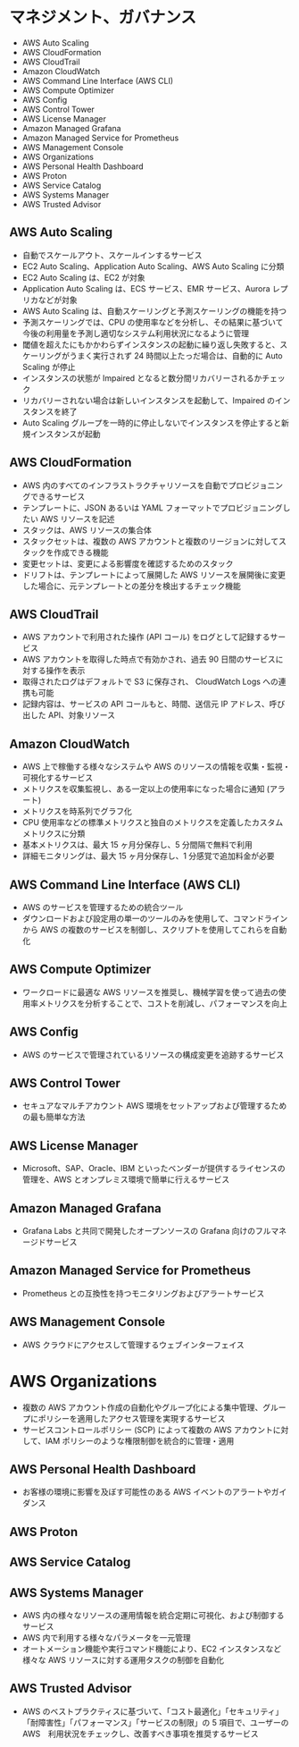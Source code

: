 # マネジメント、ガバナンス

* AWS Auto Scaling
* AWS CloudFormation
* AWS CloudTrail
* Amazon CloudWatch
* AWS Command Line Interface (AWS CLI)
* AWS Compute Optimizer
* AWS Config
* AWS Control Tower
* AWS License Manager
* Amazon Managed Grafana
* Amazon Managed Service for Prometheus
* AWS Management Console
* AWS Organizations
* AWS Personal Health Dashboard
* AWS Proton
* AWS Service Catalog
* AWS Systems Manager
* AWS Trusted Advisor

## AWS Auto Scaling
* 自動でスケールアウト、スケールインするサービス
* EC2 Auto Scaling、Application Auto Scaling、AWS Auto Scaling に分類
* EC2 Auto Scaling は、EC2 が対象
* Application Auto Scaling は、ECS サービス、EMR サービス、Aurora レプリカなどが対象
* AWS Auto Scaling は、自動スケーリングと予測スケーリングの機能を持つ
* 予測スケーリングでは、CPU の使用率などを分析し、その結果に基づいて今後の利用量を予測し適切なシステム利用状況になるように管理
* 閾値を超えたにもかかわらずインスタンスの起動に繰り返し失敗すると、スケーリングがうまく実行されず 24 時間以上たっだ場合は、自動的に Auto Scaling が停止
* インスタンスの状態が Impaired となると数分間リカバリーされるかチェック
* リカバリーされない場合は新しいインスタンスを起動して、Impaired のインスタンスを終了
* Auto Scaling グループを一時的に停止しないでインスタンスを停止すると新規インスタンスが起動

## AWS CloudFormation
* AWS 内のすべてのインフラストラクチャリソースを自動でプロビジョニングできるサービス
* テンプレートに、JSON あるいは YAML フォーマットでプロビジョニングしたい AWS リソースを記述
* スタックは、AWS リソースの集合体
* スタックセットは、複数の AWS アカウントと複数のリージョンに対してスタックを作成できる機能
* 変更セットは、変更による影響度を確認するためのスタック
* ドリフトは、テンプレートによって展開した AWS リソースを展開後に変更した場合に、元テンプレートとの差分を検出するチェック機能

## AWS CloudTrail
* AWS アカウントで利用された操作 (API コール) をログとして記録するサービス
* AWS アカウントを取得した時点で有効かされ、過去 90 日間のサービスに対する操作を表示
* 取得されたログはデフォルトで S3 に保存され、 CloudWatch Logs への連携も可能
* 記録内容は、サービスの API コールもと、時間、送信元 IP アドレス、呼び出した API、対象リソース

## Amazon CloudWatch
* AWS 上で稼働する様々なシステムや AWS のリソースの情報を収集・監視・可視化するサービス
* メトリクスを収集監視し、ある一定以上の使用率になった場合に通知 (アラート)
* メトリクスを時系列でグラフ化
* CPU 使用率などの標準メトリクスと独自のメトリクスを定義したカスタムメトリクスに分類
* 基本メトリクスは、最大 15 ヶ月分保存し、5 分間隔で無料で利用
* 詳細モニタリングは、最大 15 ヶ月分保存し、1 分感覚で追加料金が必要

## AWS Command Line Interface (AWS CLI)
* AWS のサービスを管理するための統合ツール
* ダウンロードおよび設定用の単一のツールのみを使用して、コマンドラインから AWS の複数のサービスを制御し、スクリプトを使用してこれらを自動化

## AWS Compute Optimizer
* ワークロードに最適な AWS リソースを推奨し、機械学習を使って過去の使用率メトリクスを分析することで、コストを削減し、パフォーマンスを向上

## AWS Config
* AWS のサービスで管理されているリソースの構成変更を追跡するサービス

## AWS Control Tower
* セキュアなマルチアカウント AWS 環境をセットアップおよび管理するための最も簡単な方法

## AWS License Manager
* Microsoft、SAP、Oracle、IBM といったベンダーが提供するライセンスの管理を、AWS とオンプレミス環境で簡単に行えるサービス

## Amazon Managed Grafana
* Grafana Labs と共同で開発したオープンソースの Grafana 向けのフルマネージドサービス

## Amazon Managed Service for Prometheus
* Prometheus との互換性を持つモニタリングおよびアラートサービス

## AWS Management Console
* AWS クラウドにアクセスして管理するウェブインターフェイス

# AWS Organizations
* 複数の AWS アカウント作成の自動化やグループ化による集中管理、グループにポリシーを適用したアクセス管理を実現するサービス
* サービスコントロールポリシー (SCP) によって複数の AWS アカウントに対して、IAM ポリシーのような権限制御を統合的に管理・適用

## AWS Personal Health Dashboard
* お客様の環境に影響を及ぼす可能性のある AWS イベントのアラートやガイダンス

## AWS Proton

## AWS Service Catalog

## AWS Systems Manager
* AWS 内の様々なリソースの運用情報を統合定期に可視化、および制御するサービス
* AWS 内で利用する様々なパラメータを一元管理
* オートメーション機能や実行コマンド機能により、EC2 インスタンスなど様々な AWS リソースに対する運用タスクの制御を自動化

## AWS Trusted Advisor
* AWS のベストプラクティスに基づいて、「コスト最適化」「セキュリティ」「耐障害性」「パフォーマンス」「サービスの制限」の 5 項目で、ユーザーの AWS　利用状況をチェックし、改善すべき事項を推奨するサービス
